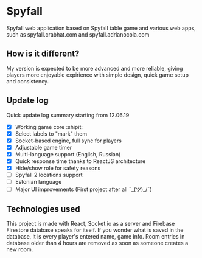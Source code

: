 # Spyfall

Spyfall web application based on Spyfall table game and various web apps, such as spyfall.crabhat.com and spyfall.adrianocola.com

## How is it different?

My version is expected to be more advanced and more reliable, giving players more enjoyable expirience with simple design, quick game setup and consistency.

## Update log

Quick update log summary starting from 12.06.19

- [x] Working game core :shipit:
- [x] Select labels to "mark" them
- [x] Socket-based engine, full sync for players
- [x] Adjustable game timer
- [x] Multi-language support (English, Russian)
- [x] Quick response time thanks to ReactJS architecture
- [x] Hide/show role for safety reasons
- [ ] Spyfall 2 locations support
- [ ] Estonian language
- [ ] Major UI improvements (First project after all ¯\_(ツ)_/¯)

## Technologies used

This project is made with React, Socket.io as a server and Firebase Firestore database speaks for itself.
If you wonder what is saved in the database, it is every player's entered name, game info. Room entries in database older than 4 hours  are removed as soon as someone creates a new room.
